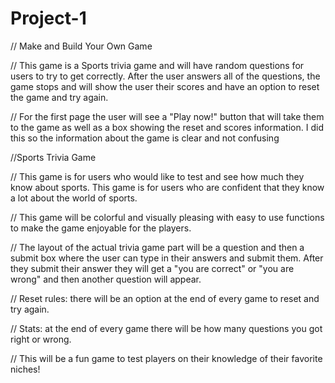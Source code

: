 # Project-1
// Make and Build Your Own Game

// This game is a Sports trivia game and will have random questions for users to try to get correctly. After the user answers all of the questions, the game stops and will show the user their scores and have an option to reset the game and try again.

// For the first page the user will see a "Play now!" button that will take them to the game as well as a box showing the reset and scores information. I did this so the information about the game is clear and not confusing

//Sports Trivia Game

// This game is for users who would like to test and see how much they know about sports. This game is for users who are confident that they know a lot about the world of sports.

// This game will be colorful and visually pleasing with easy to use functions to make the game enjoyable for the players. 

// The layout of the actual trivia game part will be a question and then a submit box where the user can type in their answers and submit them. After they submit their answer they will get a "you are correct" or "you are wrong" and then another question will appear.

// Reset rules: there will be an option at the end of every game to reset and try again.

// Stats: at the end of every game there will be how many questions you got right or wrong.


// This will be a fun game to test players on their knowledge of their favorite niches!
